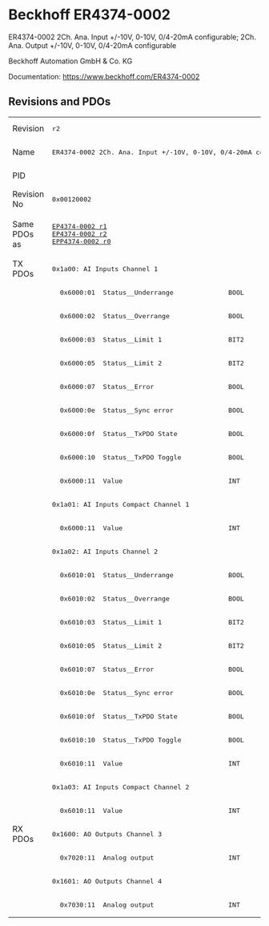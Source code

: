 # Beckhoff ER4374-0002

ER4374-0002 2Ch. Ana. Input +/-10V, 0-10V, 0/4-20mA configurable; 2Ch. Ana. Output +/-10V, 0-10V, 0/4-20mA configurable

Beckhoff Automation GmbH & Co. KG

Documentation: <a href="https://www.beckhoff.com/ER4374-0002">https://www.beckhoff.com/ER4374-0002</a>

## Revisions and PDOs
<table>
<tr >
<td class="first">Revision</td>
<td ><pre>r2</pre></td>
<td ><pre>r3</pre></td>
</tr>
<tr >
<td class="first">Name</td>
<td  colspan=2 align="center"><pre>ER4374-0002 2Ch. Ana. Input +/-10V, 0-10V, 0/4-20mA configurable; 2Ch. Ana. Output +/-10V, 0-10V, 0/4-20mA configurable</pre></td>
</tr>
<tr >
<td class="first">PID</td>
<td  colspan=2 align="center"><pre>0x11164852</pre></td>
</tr>
<tr >
<td class="first">Revision No</td>
<td ><pre>0x00120002</pre></td>
<td ><pre>0x00130002</pre></td>
</tr>
<tr >
<td class="first">Same PDOs as</td>
<td ><pre><a href="EP4374-0002">EP4374-0002 r1</a><br/><a href="EP4374-0002">EP4374-0002 r2</a><br/><a href="EPP4374-0002">EPP4374-0002 r0</a></pre></td>
<td ><pre><a href="EP4374-0002">EP4374-0002 r3</a><br/><a href="EPP4374-0002">EPP4374-0002 r1</a><br/><a href="EPP4374-0002">EPP4374-0002 r2</a><br/><a href="EPP4374-0002">EPP4374-0002 r3</a></pre></td>
</tr>
<tr class="txpdo pdosection">
<td class="first" rowspan=24 valign=top>TX PDOs</td>
<td colspan=2 align="left"><pre>0x1a00: AI Inputs Channel 1</pre></td>
<td></td>
</tr>
<tr class="txpdo">
<td class="first" colspan=2 align="left"><pre>  0x6000:01  Status__Underrange              BOOL</pre></td>
</tr>
<tr class="txpdo">
<td class="first" colspan=2 align="left"><pre>  0x6000:02  Status__Overrange               BOOL</pre></td>
</tr>
<tr class="txpdo">
<td class="first" colspan=2 align="left"><pre>  0x6000:03  Status__Limit 1                 BIT2</pre></td>
</tr>
<tr class="txpdo">
<td class="first" colspan=2 align="left"><pre>  0x6000:05  Status__Limit 2                 BIT2</pre></td>
</tr>
<tr class="txpdo">
<td class="first" colspan=2 align="left"><pre>  0x6000:07  Status__Error                   BOOL</pre></td>
</tr>
<tr class="txpdo">
<td class="first" colspan=2 align="left"><pre>  0x6000:0e  Status__Sync error              BOOL</pre></td>
</tr>
<tr class="txpdo">
<td class="first" colspan=2 align="left"><pre>  0x6000:0f  Status__TxPDO State             BOOL</pre></td>
</tr>
<tr class="txpdo">
<td class="first" colspan=2 align="left"><pre>  0x6000:10  Status__TxPDO Toggle            BOOL</pre></td>
</tr>
<tr class="txpdo">
<td class="first" colspan=2 align="left"><pre>  0x6000:11  Value                           INT</pre></td>
</tr>
<tr class="txpdo pdosection">
<td class="first" colspan=2 align="left"><pre>0x1a01: AI Inputs Compact Channel 1</pre></td>
</tr>
<tr class="txpdo">
<td class="first" colspan=2 align="left"><pre>  0x6000:11  Value                           INT</pre></td>
</tr>
<tr class="txpdo pdosection">
<td class="first" colspan=2 align="left"><pre>0x1a02: AI Inputs Channel 2</pre></td>
</tr>
<tr class="txpdo">
<td class="first" colspan=2 align="left"><pre>  0x6010:01  Status__Underrange              BOOL</pre></td>
</tr>
<tr class="txpdo">
<td class="first" colspan=2 align="left"><pre>  0x6010:02  Status__Overrange               BOOL</pre></td>
</tr>
<tr class="txpdo">
<td class="first" colspan=2 align="left"><pre>  0x6010:03  Status__Limit 1                 BIT2</pre></td>
</tr>
<tr class="txpdo">
<td class="first" colspan=2 align="left"><pre>  0x6010:05  Status__Limit 2                 BIT2</pre></td>
</tr>
<tr class="txpdo">
<td class="first" colspan=2 align="left"><pre>  0x6010:07  Status__Error                   BOOL</pre></td>
</tr>
<tr class="txpdo">
<td class="first" colspan=2 align="left"><pre>  0x6010:0e  Status__Sync error              BOOL</pre></td>
</tr>
<tr class="txpdo">
<td class="first" colspan=2 align="left"><pre>  0x6010:0f  Status__TxPDO State             BOOL</pre></td>
</tr>
<tr class="txpdo">
<td class="first" colspan=2 align="left"><pre>  0x6010:10  Status__TxPDO Toggle            BOOL</pre></td>
</tr>
<tr class="txpdo">
<td class="first" colspan=2 align="left"><pre>  0x6010:11  Value                           INT</pre></td>
</tr>
<tr class="txpdo pdosection">
<td class="first" colspan=2 align="left"><pre>0x1a03: AI Inputs Compact Channel 2</pre></td>
</tr>
<tr class="txpdo">
<td class="first" colspan=2 align="left"><pre>  0x6010:11  Value                           INT</pre></td>
</tr>
<tr class="rxpdo pdosection">
<td class="first" rowspan=4 valign=top>RX PDOs</td>
<td colspan=2 align="left"><pre>0x1600: AO Outputs Channel 3</pre></td>
<td></td>
</tr>
<tr class="rxpdo">
<td class="first" colspan=2 align="left"><pre>  0x7020:11  Analog output                   INT</pre></td>
</tr>
<tr class="rxpdo pdosection">
<td class="first" colspan=2 align="left"><pre>0x1601: AO Outputs Channel 4</pre></td>
</tr>
<tr class="rxpdo">
<td class="first" colspan=2 align="left"><pre>  0x7030:11  Analog output                   INT</pre></td>
</tr>
</table>
